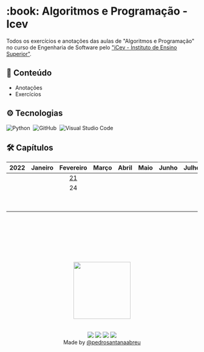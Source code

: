 <h1 align="left">:book: Algoritmos e Programação - Icev</h1>

Todos os exercícios e anotações das aulas de "Algoritmos e Programação" no curso de Engenharia de Software pelo ["iCev - Instituto de Ensino Superior"](https://www.somosicev.com/).
## 📕 Conteúdo
- Anotações
- Exercícios

## :gear: Tecnologias
![Python](https://img.shields.io/badge/-Python-05122A?style=flat&logo=python)&nbsp;
![GitHub](https://img.shields.io/badge/-GitHub-05122A?style=flat&logo=github)&nbsp;
![Visual Studio Code](https://img.shields.io/badge/-Visual%20Studio%20Code-05122A?style=flat&logo=visual-studio-code&logoColor=007ACC)&nbsp;
## 🛠 Capítulos

| 2022 | Janeiro | Fevereiro | Março | Abril | Maio | Junho | Julho | Agosto | Setembro | Outubro | Novembro | Dezembro |
|------|:-------:|:---------:|:-----:|:-----:|:----:|:-----:|:-----:|:------:|:--------:|:-------:|:--------:|:--------:|
|      |         |     [21](https://rb.gy/86ey4g)    |       |       |      |       |       |        |          |         |          |          |
|      |         |     24    |       |       |      |       |       |        |          |         |          |          |
|      |         |           |       |       |      |       |       |        |          |         |          |          |
|      |         |           |       |       |      |       |       |        |          |         |          |          |
|      |         |           |       |       |      |       |       |        |          |         |          |          |
|      |         |           |       |       |      |       |       |        |          |         |          |          |
|      |         |           |       |       |      |       |       |        |          |         |          |          |
|      |         |           |       |       |      |       |       |        |          |         |          |          |
|      |         |           |       |       |      |       |       |        |          |         |          |          |
|      |         |           |       |       |      |       |       |        |          |         |          |          |

<br><br>
<br><br>
<br><br>
<div align=center>
<a href="https://www.somosicev.com">
<img src="https://www.somosicev.com/wp-content/themes/iCEV-1.0/images/logo.png" width="150em ">
</a>
</div>
<br></br>
<div align=center>
  <a href="https://instagram.com/pedrosantanaabreu" target="_blank"><img src="https://img.shields.io/badge/-Instagram-%23E4405F?style=for-the-badge&logo=instagram&logoColor=white" target="_blank"></a>
  <a href = "mailto:pedro.santana-professional@outlook.com"><img src="https://img.shields.io/badge/-Gmail-%23333?style=for-the-badge&logo=gmail&logoColor=white" target="_blank"></a>
  <a href="https://www.linkedin.com/in/pedrosantanaabreu" target="_blank"><img src="https://img.shields.io/badge/-LinkedIn-%230077B5?style=for-the-badge&logo=linkedin&logoColor=white" target="_blank"></a>
     <a href="https://api.whatsapp.com/send/?phone=5586981618738&text&app_absent=0" target="_blank"><img src="https://img.shields.io/badge/WhatsApp-25D366?style=for-the-badge&logo=whatsapp&logoColor=white" target="_blank"></a> 
</div>
<div align=center>Made by <a href="https://linktr.ee/pedrosantanaabreu" target="_blank">@pedrosantanaabreu</a></div>
